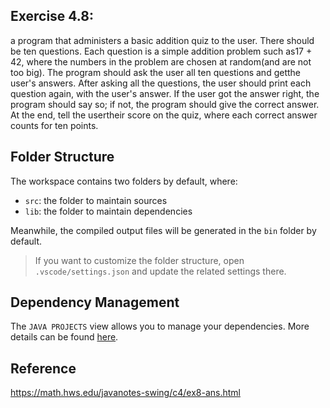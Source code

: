 ## Exercise 4.8:

a program that administers a basic addition quiz to the user. There should be ten questions. Each question is a simple addition problem such as17 + 42, where the numbers in the problem are chosen at random(and are not too big). The program should ask the user all ten questions and getthe user's answers. After asking all the questions, the user should print each question again, with the user's answer. If the user got the answer right, the program should say so; if not, the program should give the correct answer. At the end, tell the usertheir score on the quiz, where each correct answer counts for ten points.

## Folder Structure

The workspace contains two folders by default, where:

- `src`: the folder to maintain sources
- `lib`: the folder to maintain dependencies

Meanwhile, the compiled output files will be generated in the `bin` folder by default.

> If you want to customize the folder structure, open `.vscode/settings.json` and update the related settings there.

## Dependency Management

The `JAVA PROJECTS` view allows you to manage your dependencies. More details can be found [here](https://github.com/microsoft/vscode-java-dependency#manage-dependencies).

## Reference
https://math.hws.edu/javanotes-swing/c4/ex8-ans.html

